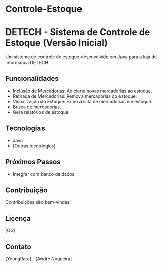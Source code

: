 # Controle-Estoque
# DETECH - Sistema de Controle de Estoque (Versão Inicial)

Um sistema de controle de estoque desenvolvido em Java para a loja de informática DETECH.

## Funcionalidades

- Inclusão de Mercadorias: Adicione novas mercadorias ao estoque.
- Retirada de Mercadorias: Remova mercadorias do estoque.
- Visualização do Estoque: Exibe a lista de mercadorias em estoque.
- Busca de mercadorias.
- Gera relatórios de estoque.

## Tecnologias

- Java
- [Outras tecnologias]

## Próximos Passos

- Integrar com banco de dados.

## Contribuição

Contribuições são bem-vindas!

## Licença

[OG]

## Contato

[YoungRare] - [André Nogueira]

<!DOCTYPE html>
<html lang="pt-BR">
<head>
    <meta charset="UTF-8">
    <meta name="viewport" content="width=device-width, initial-scale=1.0">
    <title>Controle de Estoque</title>
    <style>
        .github-button {
            display: inline-block;
            padding: 12px 20px;
            font-size: 16px;
            font-weight: bold;
            color: #fff;
            background-color: #24292e;
            border: none;
            border-radius: 5px;
            text-decoration: none;
            cursor: pointer;
            transition: background 0.3s ease;
        }

        .github-button:hover {
            background-color: #0366d6;
        }
    </style>
</head>
<body>

    <a href="https://github.com/Young4Rare/Controle-Estoque/blob/main/Estoque.war" class="github-button" target="_blank">
        📦 Acessar Controle de Estoque
    </a>

</body>
</html>

